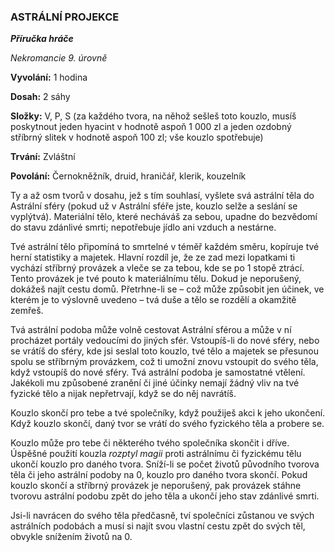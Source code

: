 ### ASTRÁLNÍ PROJEKCE

***Příručka hráče***

*Nekromancie 9. úrovně*

**Vyvolání:** 1 hodina

**Dosah:** 2 sáhy

**Složky:** V, P, S (za každého tvora, na něhož sešleš toto kouzlo, musíš poskytnout jeden hyacint v hodnotě aspoň 1 000 zl a jeden ozdobný stříbrný slitek v hodnotě aspoň 100 zl; vše kouzlo spotřebuje)

**Trvání:** Zvláštní

**Povolání:** Černokněžník, druid, hraničář, klerik, kouzelník

Ty a až osm tvorů v dosahu, jež s tím souhlasí, vyšlete svá astrální těla do Astrální sféry (pokud už v Astrální sféře jste, kouzlo selže a seslání se vyplýtvá). Materiální tělo, které necháváš za sebou, upadne do bezvědomí do stavu zdánlivé smrti; nepotřebuje jídlo ani vzduch a nestárne. 

Tvé astrální tělo připomíná to smrtelné v téměř každém směru, kopíruje tvé herní statistiky a majetek. Hlavní rozdíl je, že ze zad mezi lopatkami ti vychází stříbrný provázek a vleče se za tebou, kde se po 1 stopě ztrácí. Tento provázek je tvé pouto k materiálnímu tělu. Dokud je neporušený, dokážeš najít cestu domů. Přetrhne-li se – což může způsobit jen účinek, ve kterém je to výslovně uvedeno – tvá duše a tělo se rozdělí a okamžitě zemřeš. 

Tvá astrální podoba může volně cestovat Astrální sférou a může v ní procházet portály vedoucími do jiných sfér. Vstoupíš-li do nové sféry, nebo se vrátíš do sféry, kde jsi seslal toto kouzlo, tvé tělo a majetek se přesunou spolu se stříbrným provázkem, což ti umožní znovu vstoupit do svého těla, když vstoupíš do nové sféry. Tvá astrální podoba je samostatné vtělení. Jakékoli mu způsobené zranění či jiné účinky nemají žádný vliv na tvé fyzické tělo a nijak nepřetrvají, když se do něj navrátíš. 

Kouzlo skončí pro tebe a tvé společníky, když použiješ akci k jeho ukončení. Když kouzlo skončí, daný tvor se vrátí do svého fyzického těla a probere se. 

Kouzlo může pro tebe či některého tvého společníka skončit i dříve. Úspěšné použití kouzla *rozptyl magii* proti astrálnímu či fyzickému tělu ukončí kouzlo pro daného tvora. Sníží-li se počet životů původního tvorova těla či jeho astrální podoby na 0, kouzlo pro daného tvora skončí. Pokud kouzlo skončí a stříbrný provázek je neporušený, pak provázek stáhne tvorovu astrální podobu zpět do jeho těla a ukončí jeho stav zdánlivé smrti. 

Jsi-li navrácen do svého těla předčasně, tví společníci zůstanou ve svých astrálních podobách a musí si najít svou vlastní cestu zpět do svých těl, obvykle snížením životů na 0.